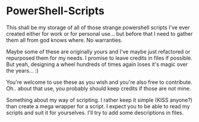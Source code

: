 # PowerShell-Scripts
This shall be my storage of all of those strange powershell scripts I've ever created either for work or for personal use... but before that I need to gather them all from god knows where. No warranties.

Maybe some of these are originally yours and I've maybe just refactored or repurposed them for my needs. I promise to leave credits in files if possible. But yeah, designing a wheel hundreds of times again loses it's magic over the years... :)

You're welcome to use these as you wish and you're also free to contribute.
Oh.. about that use, you probably should keep credits if those are not mine.

Something about my way of scripting. I rather keep it simple (KISS anyone?) than create a mega wrapper for a script. I expect you to be able to read my scripts and suit it for yourselves. I'll try to add some descriptions in files.
